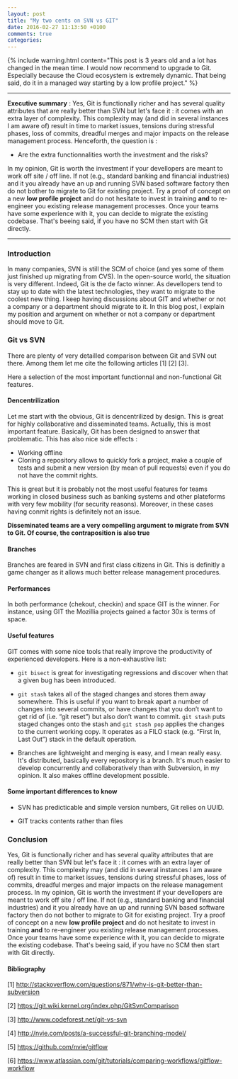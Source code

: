 ```yaml
---
layout: post
title: "My two cents on SVN vs GIT"
date: 2016-02-27 11:13:50 +0100
comments: true
categories: 
---
```


{% include warning.html content="This post is 3 years old and a lot has changed in the mean time. I would now recommend to upgrade to Git. 
Especially because the Cloud ecosystem is extremely dynamic. That being said, do it in a managed way starting by a low profile project." %}

_________________
**Executive summary** : Yes, Git is functionally richer and has several quality attributes that are really better than SVN but let's face it : it comes with an extra layer of complexity. This complexity may (and did in several instances I am aware of) result in time to market issues, tensions during stressful phases, loss of commits, dreadful merges and major impacts on the release management process. Henceforth, the question is :

- Are the extra functionnalities worth the investment and the risks?

In my opinion, Git is worth the investment if your devellopers are meant to work off site / off line.
If not (e.g., standard banking and financial industries) and it you already have an up and running SVN based software factory then do not bother 
to migrate to Git for existing project. Try a proof of concept on a new **low profile project** and do not hesitate to invest in training **and**  to re-engineer you existing release management processes. Once your teams have some experience with it, you can decide to migrate the existing codebase. 
That's beeing said, if you have no SCM then start with Git directly.

__________________

### Introduction

In many companies, SVN is still the SCM of choice (and yes some of them just finished up migrating from CVS). In the open-source world, the situation is very different. Indeed, Git is the de facto winner. As devellopers tend to stay up to date with the latest technologies, they want to migrate to the coolest new thing. I keep having discussions about GIT and whether or not a company or a department should migrate to it. In this blog post, I explain my position and argument on whether or not a company or department should move to Git. 


### Git vs SVN
There are plenty of very detailled comparison between Git and SVN out there. Among them let me cite the following articles [1] [2] [3].

Here a selection of the most important functionnal and non-functional Git features.

#### Dencentrilization
Let me start with the obvious, Git is dencentrilized by design. This is great for highly collaborative and disseminated teams. Actually, this is most important feature. Basically, Git has been designed to answer that problematic.
This has also nice side effects :
- Working offline
- Cloning a repository allows to quickly fork a project, make a couple of tests and submit a new version (by mean of pull requests) even if you do not have the commit rights.

This is great but it is probably not the most useful features for teams working in closed business such as banking systems and other plateforms with very few mobility (for security reasons). Moreover, in these cases having conmit rights is definitely not an issue.

**Disseminated teams are a very compelling argument to migrate from SVN to Git. Of course, the contraposition is also true**

#### Branches
Branches are feared in SVN and first class citizens in Git. This is definitly a game changer as it allows much better release management procedures.

#### Performances
In both performance (chekout, checkin) and space GIT is the winner. For instance, using GIT the Mozillia projects gained a factor 30x is terms of space.

#### Useful features

GIT comes with some nice tools that really improve the productivity of experienced developers. Here is a non-exhaustive list:

* ```git bisect``` is great for investigating regressions and discover when that a given bug has been introduced.


* ```git stash``` takes all of the staged changes and stores them away somewhere. This is useful if you want to break apart a number of changes into several commits, or have changes that you don’t want to get rid of (i.e. “git reset”) but also don’t want to commit. 
```git stash``` puts staged changes onto the stash and ```git stash pop``` applies the changes to the current working copy. 
It operates as a FILO stack (e.g. “First In, Last Out”) stack in the default operation.

* Branches are lightweight and merging is easy, and I mean really easy. It's distributed, basically every repository is a branch. It's much easier to develop concurrently and collaboratively than with Subversion, in my opinion. It also makes offline development possible.

#### Some important differences to know
* SVN has predicticable and simple version numbers, Git relies on UUID.

* GIT tracks contents rather than files

### Conclusion
Yes, Git is functionally richer and has several quality attributes that are really better than SVN but let's face it : it comes with an extra layer of complexity. This complexity may (and did in several instances I am aware of) result in time to market issues, tensions during stressful phases, loss of commits, dreadful merges and major impacts on the release management process.
In my opinion, Git is worth the investment if your devellopers are meant to work off site / off line.
If not (e.g., standard banking and financial industries) and it you already have an up and running SVN based software factory then do not bother 
to migrate to Git for existing project. Try a proof of concept on a new **low profile project** and do not hesitate to invest in training **and**  to re-engineer you existing release management processes. Once your teams have some experience with it, you can decide to migrate the existing codebase. 
That's beeing said, if you have no SCM then start with Git directly.


#### Bibliography
[1] http://stackoverflow.com/questions/871/why-is-git-better-than-subversion

[2] https://git.wiki.kernel.org/index.php/GitSvnComparison

[3] http://www.codeforest.net/git-vs-svn

[4] http://nvie.com/posts/a-successful-git-branching-model/

[5] https://github.com/nvie/gitflow

[6] https://www.atlassian.com/git/tutorials/comparing-workflows/gitflow-workflow